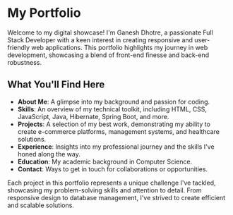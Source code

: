 # My Portfolio

Welcome to my digital showcase! I'm Ganesh Dhotre, a passionate Full Stack Developer with a keen interest in creating responsive and user-friendly web applications. This portfolio highlights my journey in web development, showcasing a blend of front-end finesse and back-end robustness.

## What You'll Find Here

- **About Me**: A glimpse into my background and passion for coding.
- **Skills**: An overview of my technical toolkit, including HTML, CSS, JavaScript, Java, Hibernate, Spring Boot, and more.
- **Projects**: A selection of my best work, demonstrating my ability to create e-commerce platforms, management systems, and healthcare solutions.
- **Experience**: Insights into my professional journey and the skills I've honed along the way.
- **Education**: My academic background in Computer Science.
- **Contact**: Ways to get in touch for collaborations or opportunities.

Each project in this portfolio represents a unique challenge I've tackled, showcasing my problem-solving skills and attention to detail. From responsive design to database management, I've strived to create efficient and scalable solutions.

